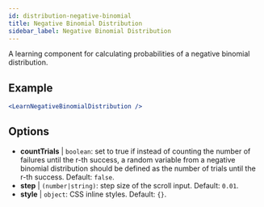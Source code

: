 ```yaml
---
id: distribution-negative-binomial
title: Negative Binomial Distribution
sidebar_label: Negative Binomial Distribution
---
```


A learning component for calculating probabilities of a negative binomial distribution.

## Example

```jsx live
<LearnNegativeBinomialDistribution />
```

## Options

* __countTrials__ | `boolean`: set to true if instead of counting the number of failures until the r-th success, a random variable from a negative binomial distribution should be defined as the number of trials until the r-th success. Default: `false`.
* __step__ | `(number|string)`: step size of the scroll input. Default: `0.01`.
* __style__ | `object`: CSS inline styles. Default: `{}`.

